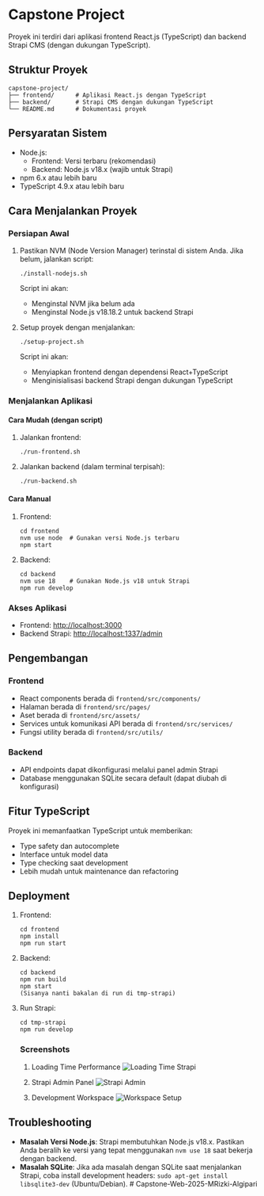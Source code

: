 # Capstone Project

Proyek ini terdiri dari aplikasi frontend React.js (TypeScript) dan backend Strapi CMS (dengan dukungan TypeScript).

## Struktur Proyek

```
capstone-project/
├── frontend/      # Aplikasi React.js dengan TypeScript
├── backend/       # Strapi CMS dengan dukungan TypeScript
└── README.md      # Dokumentasi proyek
```

## Persyaratan Sistem

- Node.js:
  - Frontend: Versi terbaru (rekomendasi)
  - Backend: Node.js v18.x (wajib untuk Strapi)
- npm 6.x atau lebih baru
- TypeScript 4.9.x atau lebih baru

## Cara Menjalankan Proyek

### Persiapan Awal

1. Pastikan NVM (Node Version Manager) terinstal di sistem Anda. Jika belum, jalankan script:
   ```
   ./install-nodejs.sh
   ```
   
   Script ini akan:
   - Menginstal NVM jika belum ada
   - Menginstal Node.js v18.18.2 untuk backend Strapi

2. Setup proyek dengan menjalankan:
   ```
   ./setup-project.sh
   ```
   
   Script ini akan:
   - Menyiapkan frontend dengan dependensi React+TypeScript
   - Menginisialisasi backend Strapi dengan dukungan TypeScript

### Menjalankan Aplikasi

#### Cara Mudah (dengan script)

1. Jalankan frontend:
   ```
   ./run-frontend.sh
   ```

2. Jalankan backend (dalam terminal terpisah):
   ```
   ./run-backend.sh
   ```

#### Cara Manual

1. Frontend:
   ```
   cd frontend
   nvm use node  # Gunakan versi Node.js terbaru
   npm start
   ```

2. Backend:
   ```
   cd backend
   nvm use 18    # Gunakan Node.js v18 untuk Strapi
   npm run develop
   ```

### Akses Aplikasi

- Frontend: [http://localhost:3000](http://localhost:3000)
- Backend Strapi: [http://localhost:1337/admin](http://localhost:1337/admin)

## Pengembangan

### Frontend

- React components berada di `frontend/src/components/`
- Halaman berada di `frontend/src/pages/`
- Aset berada di `frontend/src/assets/`
- Services untuk komunikasi API berada di `frontend/src/services/`
- Fungsi utility berada di `frontend/src/utils/`

### Backend

- API endpoints dapat dikonfigurasi melalui panel admin Strapi
- Database menggunakan SQLite secara default (dapat diubah di konfigurasi)

## Fitur TypeScript

Proyek ini memanfaatkan TypeScript untuk memberikan:

- Type safety dan autocomplete
- Interface untuk model data
- Type checking saat development
- Lebih mudah untuk maintenance dan refactoring

## Deployment

1. Frontend:
   ```
   cd frontend
   npm install
   npm run start
   ```

2. Backend:
   ```
   cd backend
   npm run build
   npm start
   (Sisanya nanti bakalan di run di tmp-strapi)
   ```
3. Run Strapi:
   ```
   cd tmp-strapi
   npm run develop
   ```

   ### Screenshots

   1. Loading Time Performance
   ![Loading Time Strapi](https://raw.githubusercontent.com/Ridzz05/asset-gambar/refs/heads/main/Screenshot%20from%202025-04-22%2000-29-44.png?token=GHSAT0AAAAAAC4TF54TILMNCUYWBEXIUPLW2AGQTIA)

   2. Strapi Admin Panel
   ![Strapi Admin](https://raw.githubusercontent.com/Ridzz05/asset-gambar/refs/heads/main/Screenshot%20from%202025-04-22%2000-30-01.png?token=GHSAT0AAAAAAC4TF54T6AAYWKCUNUMFBUPI2AGQUFQ)

   3. Development Workspace
   ![Workspace Setup](https://raw.githubusercontent.com/Ridzz05/asset-gambar/refs/heads/main/Screenshot%20from%202025-04-22%2000-30-16.png?token=GHSAT0AAAAAAC4TF54SBRKBP3JH6OQX5VSC2AGQU7A)

## Troubleshooting

- **Masalah Versi Node.js**: Strapi membutuhkan Node.js v18.x. Pastikan Anda beralih ke versi yang tepat menggunakan `nvm use 18` saat bekerja dengan backend.
- **Masalah SQLite**: Jika ada masalah dengan SQLite saat menjalankan Strapi, coba install development headers: `sudo apt-get install libsqlite3-dev` (Ubuntu/Debian). # Capstone-Web-2025-MRizki-Algipari
